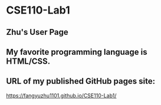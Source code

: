 # CSE110-Lab1
## Zhu's User Page

## My favorite programming language is HTML/CSS.

## URL of my published GitHub pages site:
https://fangyuzhu1101.github.io/CSE110-Lab1/